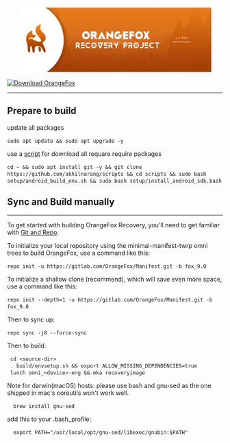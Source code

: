 <p align="center">
  <img width="450" height="150" src="logo.jpg">
</p>

<a href="https://sourceforge.net/projects/orangefox/files"><img alt="Download OrangeFox" src="https://a.fsdn.com/con/app/sf-download-button" width=276 height=48 srcset="https://a.fsdn.com/con/app/sf-download-button?button_size=2x 2x"></a>

---------------

## Prepare to build ##

update all packages

    sudo apt update && sudo apt upgrade -y
    
use a [script](https://github.com/akhilnarang/scripts) for download all requare require packages

    cd ~ && sudo apt install git -y && git clone https://github.com/akhilnarang/scripts && cd scripts && sudo bash setup/android_build_env.sh && sudo bash setup/install_android_sdk.bash

## Sync and Build manually ##
---------------

To get started with building OrangeFox Recovery, you'll need to get
familiar with [Git and Repo](https://source.android.com/source/using-repo.html).

To initialize your local repository using the minimal-manifest-twrp omni trees to build OrangeFox, use a command like this:

    repo init -u https://gitlab.com/OrangeFox/Manifest.git -b fox_9.0
    
To initialize a shallow clone (recommend), which will save even more space, use a command like this:

    repo init --depth=1 -u https://gitlab.com/OrangeFox/Manifest.git -b fox_9.0

Then to sync up:

    repo sync -j8 --force-sync

Then to build:

     cd <source-dir>
     . build/envsetup.sh && export ALLOW_MISSING_DEPENDENCIES=true 
     lunch omni_<device>-eng && mka recoveryimage

Note for darwin(macOS) hosts:
 please use bash and gnu-sed as the one shipped in mac's coreutils won't work well.
 
      brew install gnu-sed

 add this to your .bash_profile:
 
      export PATH="/usr/local/opt/gnu-sed/libexec/gnubin:$PATH"
     

